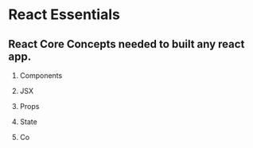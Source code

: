 # React Essentials

## React Core Concepts needed to built any react app.

1. Components 
2. JSX
3. Props
4. State

1. Co